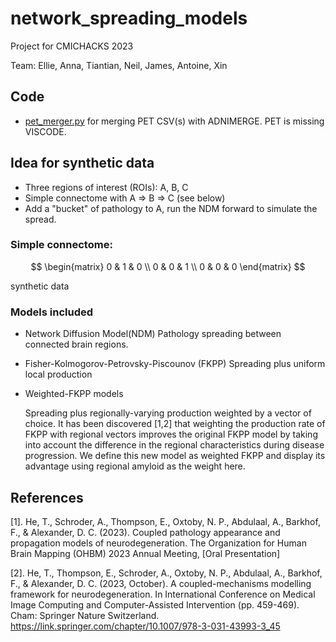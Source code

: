 # network_spreading_models
Project for CMICHACKS 2023

Team: Ellie, Anna, Tiantian, Neil, James, Antoine, Xin

## Code

- [pet_merger.py](./code/pet_merger.py) for merging PET CSV(s) with ADNIMERGE. PET is missing VISCODE.

## Idea for synthetic data

- Three regions of interest (ROIs): A, B, C
- Simple connectome with A => B => C (see below)
- Add a "bucket" of pathology to A, run the NDM forward to simulate the spread.

### Simple connectome:

$$
\begin{matrix}
0 & 1 & 0 \\
0 & 0 & 1 \\
0 & 0 & 0
\end{matrix}
$$

synthetic data

### Models included
- Network Diffusion Model(NDM)
  Pathology spreading between connected brain regions.
- Fisher-Kolmogorov-Petrovsky-Piscounov (FKPP)
  Spreading plus uniform local production
- Weighted-FKPP models
  
  Spreading plus regionally-varying production weighted by a vector of choice.
  It has been discovered [1,2] that weighting the production rate of FKPP with regional vectors improves the original FKPP model by taking into account the difference in the regional characteristics during disease progression. We define this new model as weighted FKPP and display its advantage using regional amyloid as the weight here.

  
## References
[1].	He, T., Schroder, A., Thompson, E., Oxtoby, N. P., Abdulaal, A., Barkhof, F., & Alexander, D. C. (2023). Coupled pathology appearance and propagation models of neurodegeneration. The Organization for Human Brain Mapping (OHBM) 2023 Annual Meeting, [Oral Presentation]

[2].	He, T., Thompson, E., Schroder, A., Oxtoby, N. P., Abdulaal, A., Barkhof, F., & Alexander, D. C. (2023, October). A coupled-mechanisms modelling framework for neurodegeneration. In International Conference on Medical Image Computing and Computer-Assisted Intervention (pp. 459-469). Cham: Springer Nature Switzerland.
https://link.springer.com/chapter/10.1007/978-3-031-43993-3_45
  

